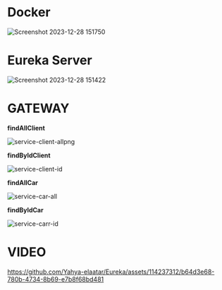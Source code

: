 # Docker #
![Screenshot 2023-12-28 151750](https://github.com/Yahya-elaatar/Eureka/assets/114237312/f8321beb-d102-45fd-8b95-79a74505e482)

# __Eureka Server__ #

![Screenshot 2023-12-28 151422](https://github.com/Yahya-elaatar/Eureka/assets/114237312/c425d5ec-a26b-44b3-b438-6e7529a8f933)



# GATEWAY #

__findAllClient__

![service-client-allpng](https://github.com/Yahya-elaatar/Eureka/assets/114237312/42a96e0f-7517-4929-bbb6-b7996dbb60af)

__findByIdClient__

![service-client-id](https://github.com/Yahya-elaatar/Eureka/assets/114237312/841f8b75-ab2c-4cfe-a45f-ad000bf4e622)


__findAllCar__

![service-car-all](https://github.com/Yahya-elaatar/Eureka/assets/114237312/733ea0ce-6ffb-43d5-9185-8cf0b3578922)

__findByIdCar__
 
![service-carr-id](https://github.com/Yahya-elaatar/Eureka/assets/114237312/c81544ec-6d48-4f23-ac96-17a0f43b596a)

# VIDEO #


https://github.com/Yahya-elaatar/Eureka/assets/114237312/b64d3e68-780b-4734-8b69-e7b8f68bd481

